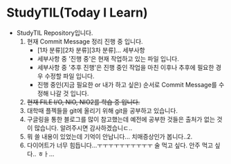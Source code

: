# StudyTIL(Today I Learn)
 - StudyTIL Repository입니다.
	 1. 현재 Commit Message 정리 진행 중 입니다.
		 - [1차 분류][2차 분류][3차 분류]... 세부사항
		 - 세부사항 중 '진행 중'은 현재 작업하고 있는 파일 입니다.
		 - 세부사항 중 '추후 진행'은 진행 중인 작업을 마친 이후나 추후에 필요한 경우 수정할 파일 입니다.
		 - 진행 중인(지금 필요한 or 내가 하고 싶은) 순서로 Commit Message를 수정해 나갈 것 입니다.
	 2. ~~현재 FILE I/O, NIO, NIO2를 학습 중 입니다.~~
	 3. 대학때 플젝들을 git에 올리기 위해 git을 공부하고 있습니다.
	 4. 구글링을 통한 블로그를 많이 참고했는데 예전에 공부한 것들은 출처가 없는 것이 많습니다. 알려주시면 감사하겠습니ㄷ..
	 5. 뭐 쓸 내용이 있었는데 기억이 안납니다... 치매증상인가 봅니다..2.
	 6. 다이어트가 너무 힘듭니다...ㅜㅜㅜㅜㅜㅜㅜㅜㅜㅜ 술 먹고 싶다. 안주 먹고 싶다.. ㅎㅏ...